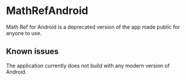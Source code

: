 # MathRefAndroid
Math Ref for Android is a deprecated version of the app made public for anyone to use.

## Known issues
The application currently does not build with any modern version of Android. 
